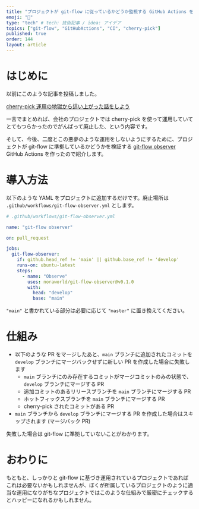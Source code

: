 ```yaml
---
title: "プロジェクトが git-flow に従っているかどうか監視する GitHub Actions を作った"
emoji: "👋"
type: "tech" # tech: 技術記事 / idea: アイデア
topics: ["git-flow", "GitHubActions", "CI", "cherry-pick"]
published: true
order: 144
layout: article
---
```


# はじめに
以前にこのような記事を投稿しました。

[cherry-pick 運用の地獄から這い上がった話をしよう](https://zenn.dev/noraworld/articles/cherry-pick-operation)

一言でまとめれば、会社のプロジェクトでは cherry-pick を使って運用していてとてもつらかったのでがんばって廃止した、という内容です。

そして、今後、二度とこの悪夢のような運用をしないようにするために、プロジェクトが git-flow に準拠しているかどうかを検証する [git-flow observer](https://zenn.dev/noraworld/articles/cherry-pick-operation) GitHub Actions を作ったので紹介します。



# 導入方法
以下のような YAML をプロジェクトに追加するだけです。廃止場所は `.github/workflows/git-flow-observer.yml` とします。

```yaml
# .github/workflows/git-flow-observer.yml

name: "git-flow observer"

on: pull_request

jobs:
  git-flow-observer:
    if: github.head_ref != 'main' || github.base_ref != 'develop'
    runs-on: ubuntu-latest
    steps:
      - name: "Observe"
        uses: noraworld/git-flow-observer@v0.1.0
        with:
          head: "develop"
          base: "main"
```

`"main"` と書かれている部分は必要に応じて `"master"` に置き換えてください。



# 仕組み

* 以下のような PR をマージしたあと、`main` ブランチに追加されたコミットを `develop` ブランチにマージバックせずに新しい PR を作成した場合に失敗します
    * `main` ブランチにのみ存在するコミットがマージコミットのみの状態で、`develop` ブランチにマージする PR
    * 追加コミットのあるリリースブランチを `main` ブランチにマージする PR
    * ホットフィックスブランチを `main` ブランチにマージする PR
    * cherry-pick されたコミットがある PR
* `main` ブランチから `develop` ブランチにマージする PR を作成した場合はスキップされます (マージバック PR)

失敗した場合は git-flow に準拠していないことがわかります。



# おわりに
もともと、しっかりと git-flow に基づき運用されているプロジェクトであればこれは必要ないかもしれませんが、ぼくが所属しているプロジェクトのように適当な運用になりがちなプロジェクトではこのような仕組みで厳密にチェックするとハッピーになれるかもしれません。
